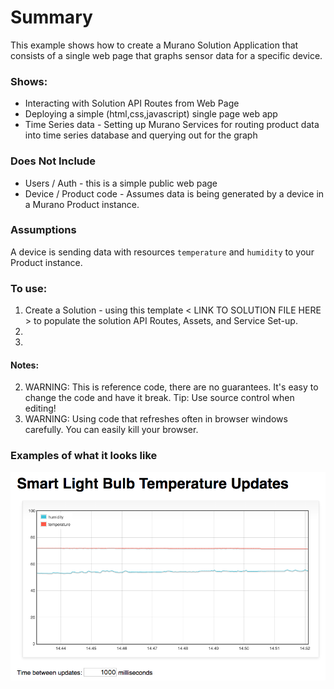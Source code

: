 # Summary
This example shows how to create a Murano Solution Application that consists of a single web page that graphs sensor data for a specific device.

### Shows:
* Interacting with Solution API Routes from Web Page
* Deploying a simple (html,css,javascript) single page web app
* Time Series data - Setting up Murano Services for routing product data into time series database and querying out for the graph

### Does Not Include
* Users / Auth - this is a simple public web page
* Device / Product code - Assumes data is being generated by a device in a Murano Product instance.  

### Assumptions
A device is sending data with resources `temperature` and `humidity` to your Product instance.

### To use:

1. Create a Solution - using this template < LINK TO SOLUTION FILE HERE > to populate the solution API Routes, Assets, and Service Set-up.
2.
3.

#### Notes:
2. WARNING: This is reference code, there are no guarantees.  It's easy to change the code and have it break.  Tip: Use source control when editing!
3. WARNING: Using code that refreshes often in browser windows carefully.  You can easily kill your browser.


### Examples of what it looks like

![image](screen_shot_line_graph.png)
